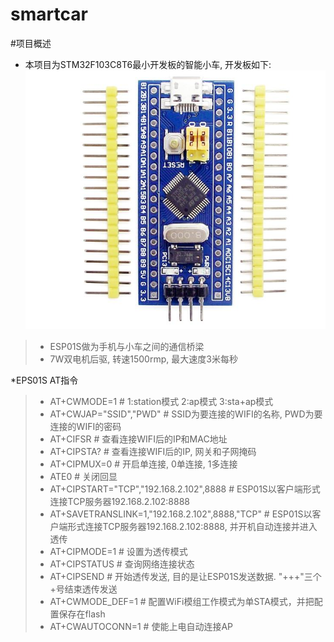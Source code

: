 smartcar
==

#项目概述

* 本项目为STM32F103C8T6最小开发板的智能小车, 开发板如下:
![avatar](./Images/stm32f103c8t6.jpg)

> - ESP01S做为手机与小车之间的通信桥梁
> - 7W双电机后驱, 转速1500rmp, 最大速度3米每秒

*EPS01S AT指令

> - AT+CWMODE=1 # 1:station模式 2:ap模式 3:sta+ap模式
> - AT+CWJAP="SSID","PWD" # SSID为要连接的WIFI的名称, PWD为要连接的WIFI的密码
> - AT+CIFSR # 查看连接WIFI后的IP和MAC地址
> - AT+CIPSTA? # 查看连接WIFI后的IP, 网关和子网掩码
> - AT+CIPMUX=0 # 开启单连接, 0单连接, 1多连接
> - ATE0 # 关闭回显
> - AT+CIPSTART="TCP","192.168.2.102",8888 # ESP01S以客户端形式连接TCP服务器192.168.2.102:8888
> - AT+SAVETRANSLINK=1,"192.168.2.102",8888,"TCP" # ESP01S以客户端形式连接TCP服务器192.168.2.102:8888, 并开机自动连接并进入透传
> - AT+CIPMODE=1 # 设置为透传模式
> - AT+CIPSTATUS # 查询网络连接状态
> - AT+CIPSEND # 开始透传发送, 目的是让ESP01S发送数据. "+++"三个+号结束透传发送
> - AT+CWMODE_DEF=1 # 配置WiFi模组工作模式为单STA模式，并把配置保存在flash
> - AT+CWAUTOCONN=1 # 使能上电自动连接AP
